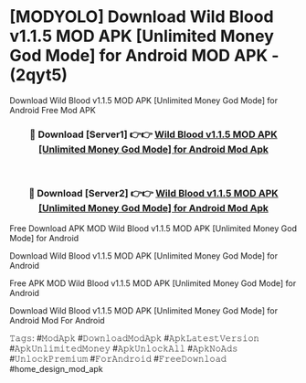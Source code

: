 # [MODYOLO] Download Wild Blood v1.1.5 MOD APK [Unlimited Money God Mode] for Android MOD APK - (2qyt5)
Download Wild Blood v1.1.5 MOD APK [Unlimited Money God Mode] for Android Free Mod APK

<div align="center">
<h3>🔴 Download [Server1] 👉👉 <a href="https://apk-comot.site?title=Wild_Blood_v1.1.5_MOD_APK_[Unlimited_Money_God_Mode]_for_Android">Wild Blood v1.1.5 MOD APK [Unlimited Money God Mode] for Android Mod Apk</a></h3><br>

<h3>🔴 Download [Server2] 👉👉 <a href="https://apk-comot.site?title=Wild_Blood_v1.1.5_MOD_APK_[Unlimited_Money_God_Mode]_for_Android">Wild Blood v1.1.5 MOD APK [Unlimited Money God Mode] for Android Mod Apk</a></h3>
</div>


Free Download APK MOD Wild Blood v1.1.5 MOD APK [Unlimited Money God Mode] for Android

Download Wild Blood v1.1.5 MOD APK [Unlimited Money God Mode] for Android 

Free APK MOD Wild Blood v1.1.5 MOD APK [Unlimited Money God Mode] for Android 

Download Wild Blood v1.1.5 MOD APK [Unlimited Money God Mode] for Android Mod For Android

𝚃𝚊𝚐𝚜: #𝙼𝚘𝚍𝙰𝚙𝚔 #𝙳𝚘𝚠𝚗𝚕𝚘𝚊𝚍𝙼𝚘𝚍𝙰𝚙𝚔 #𝙰𝚙𝚔𝙻𝚊𝚝𝚎𝚜𝚝𝚅𝚎𝚛𝚜𝚒𝚘𝚗 #𝙰𝚙𝚔𝚄𝚗𝚕𝚒𝚖𝚒𝚝𝚎𝚍𝙼𝚘𝚗𝚎𝚢 #𝙰𝚙𝚔𝚄𝚗𝚕𝚘𝚌𝚔𝙰𝚕𝚕 #𝙰𝚙𝚔𝙽𝚘𝙰𝚍𝚜 #𝚄𝚗𝚕𝚘𝚌𝚔𝙿𝚛𝚎𝚖𝚒𝚞𝚖 #𝙵𝚘𝚛𝙰𝚗𝚍𝚛𝚘𝚒𝚍 #𝙵𝚛𝚎𝚎𝙳𝚘𝚠𝚗𝚕𝚘𝚊𝚍 #home_design_mod_apk
